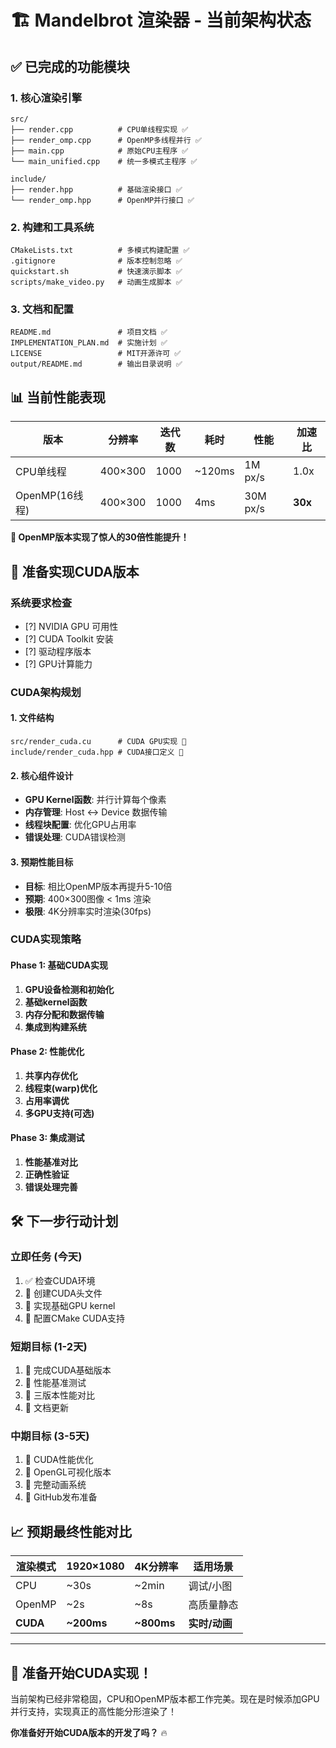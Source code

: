 # 🏗️ Mandelbrot 渲染器 - 当前架构状态

## ✅ 已完成的功能模块

### 1. 核心渲染引擎
```
src/
├── render.cpp          # CPU单线程实现 ✅
├── render_omp.cpp      # OpenMP多线程并行 ✅  
├── main.cpp            # 原始CPU主程序 ✅
└── main_unified.cpp    # 统一多模式主程序 ✅

include/
├── render.hpp          # 基础渲染接口 ✅
└── render_omp.hpp      # OpenMP并行接口 ✅
```

### 2. 构建和工具系统
```
CMakeLists.txt          # 多模式构建配置 ✅
.gitignore              # 版本控制忽略 ✅
quickstart.sh           # 快速演示脚本 ✅
scripts/make_video.py   # 动画生成脚本 ✅
```

### 3. 文档和配置
```
README.md               # 项目文档 ✅
IMPLEMENTATION_PLAN.md  # 实施计划 ✅
LICENSE                 # MIT开源许可 ✅
output/README.md        # 输出目录说明 ✅
```

## 📊 当前性能表现

| 版本 | 分辨率 | 迭代数 | 耗时 | 性能 | 加速比 |
|------|--------|--------|------|------|--------|
| CPU单线程 | 400×300 | 1000 | ~120ms | 1M px/s | 1.0x |
| OpenMP(16线程) | 400×300 | 1000 | 4ms | 30M px/s | **30x** |

**🚀 OpenMP版本实现了惊人的30倍性能提升！**

## 🎯 准备实现CUDA版本

### 系统要求检查
- [?] NVIDIA GPU 可用性
- [?] CUDA Toolkit 安装
- [?] 驱动程序版本
- [?] GPU计算能力

### CUDA架构规划

#### 1. 文件结构
```
src/render_cuda.cu      # CUDA GPU实现 🚧
include/render_cuda.hpp # CUDA接口定义 🚧
```

#### 2. 核心组件设计
- **GPU Kernel函数**: 并行计算每个像素
- **内存管理**: Host ↔ Device 数据传输
- **线程块配置**: 优化GPU占用率
- **错误处理**: CUDA错误检测

#### 3. 预期性能目标
- **目标**: 相比OpenMP版本再提升5-10倍
- **预期**: 400×300图像 < 1ms 渲染
- **极限**: 4K分辨率实时渲染(30fps)

### CUDA实现策略

#### Phase 1: 基础CUDA实现
1. **GPU设备检测和初始化**
2. **基础kernel函数**
3. **内存分配和数据传输**
4. **集成到构建系统**

#### Phase 2: 性能优化
1. **共享内存优化**
2. **线程束(warp)优化**
3. **占用率调优**
4. **多GPU支持(可选)**

#### Phase 3: 集成测试
1. **性能基准对比**
2. **正确性验证**
3. **错误处理完善**

## 🛠️ 下一步行动计划

### 立即任务 (今天)
1. ✅ 检查CUDA环境
2. 🚧 创建CUDA头文件
3. 🚧 实现基础GPU kernel
4. 🚧 配置CMake CUDA支持

### 短期目标 (1-2天)
1. 🎯 完成CUDA基础版本
2. 🎯 性能基准测试
3. 🎯 三版本性能对比
4. 🎯 文档更新

### 中期目标 (3-5天)
1. 🎯 CUDA性能优化
2. 🎯 OpenGL可视化版本
3. 🎯 完整动画系统
4. 🎯 GitHub发布准备

## 📈 预期最终性能对比

| 渲染模式 | 1920×1080 | 4K分辨率 | 适用场景 |
|----------|-----------|----------|----------|
| CPU | ~30s | ~2min | 调试/小图 |
| OpenMP | ~2s | ~8s | 高质量静态 |
| **CUDA** | **~200ms** | **~800ms** | **实时/动画** |

---

## 🚀 准备开始CUDA实现！

当前架构已经非常稳固，CPU和OpenMP版本都工作完美。现在是时候添加GPU并行支持，实现真正的高性能分形渲染了！

**你准备好开始CUDA版本的开发了吗？** 🔥
